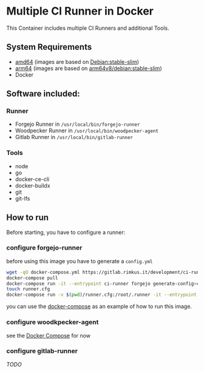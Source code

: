 # Multiple CI Runner in Docker

This Container includes multiple CI Runners and additional Tools.

## System Requirements
- [amd64](https://hub.docker.com/repository/docker/ravermeister/ci-runner/tags?name=amd64) (images are based on [Debian:stable-slim](https://hub.docker.com/_/debian/tags?name=stable-slim))
- [arm64](https://hub.docker.com/repository/docker/ravermeister/ci-runner/tags?name=arm64) (images are based on [arm64v8/debian:stable-slim](https://hub.docker.com/r/arm64v8/debian/tags?name=stable-slim))
- Docker

## Software included:

### Runner
- Forgejo Runner in `/usr/local/bin/forgejo-runner`
- Woodpecker Runner in `/usr/local/bin/woodpecker-agent`
- Gitlab Runner in `/usr/local/bin/gitlab-runner`

### Tools
- node
- go
- docker-ce-cli
- docker-buildx
- git
- git-lfs

## How to run

Before starting, you have to configure a runner:

### configure forgejo-runner
before using this image you have to generate a `config.yml`
```bash
wget -qO docker-compose.yml https://gitlab.rimkus.it/development/ci-runner/-/raw/main/docker-compose.yml?ref_type=heads
docker-compose pull
docker-compose run -it --entrypoint ci-runner forgejo generate-config>config.yml
touch runner.cfg
docker-compose run -v $(pwd)/runner.cfg:/root/.runner -it --entrypoint ci-runner forgejo register
```

you can use the [docker-compose](https://gitlab.rimkus.it/development/ci-runner/-/blob/main/docker-compose.yml?ref_type=heads) as an example
of how to run this image. 

### configure woodkpecker-agent
see the [Docker Compose](https://gitlab.rimkus.it/development/ci-runner/-/blob/main/docker-compose.yml?ref_type=heads) for now

### configure gitlab-runner
_TODO_
